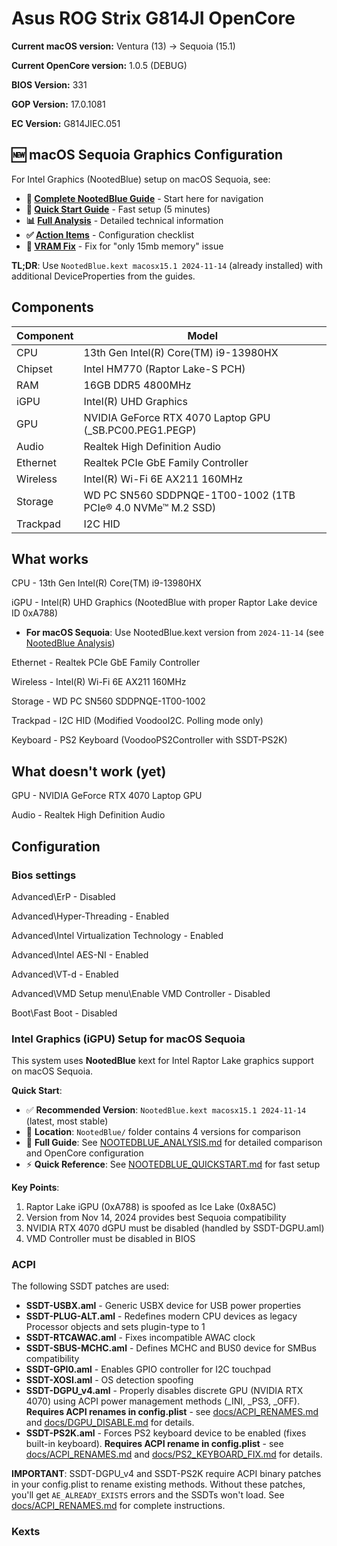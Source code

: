 # Asus ROG Strix G814JI OpenCore

**Current macOS version:** Ventura (13) → Sequoia (15.1)

**Current OpenCore version:** 1.0.5 (DEBUG)

**BIOS Version:** 331

**GOP Version:** 17.0.1081

**EC Version:** G814JIEC.051

## 🆕 macOS Sequoia Graphics Configuration

For Intel Graphics (NootedBlue) setup on macOS Sequoia, see:
- **📖 [Complete NootedBlue Guide](docs/NootedBlue/NOOTEDBLUE_README.md)** - Start here for navigation
- **🚀 [Quick Start Guide](docs/NootedBlue/NOOTEDBLUE_QUICKSTART.md)** - Fast setup (5 minutes)
- **📊 [Full Analysis](docs/NootedBlue/NOOTEDBLUE_ANALYSIS.md)** - Detailed technical information
- **✅ [Action Items](docs/NootedBlue/NOOTEDBLUE_ACTION_ITEMS.md)** - Configuration checklist
- **🔧 [VRAM Fix](docs/NootedBlue/FIX_SUMMARY.md)** - Fix for "only 15mb memory" issue

**TL;DR**: Use `NootedBlue.kext macosx15.1 2024-11-14` (already installed) with additional DeviceProperties from the guides.

## Components

| **Component** | **Model**                                                   |
| ------------- | ----------------------------------------------------------- |
| CPU           | 13th Gen Intel(R) Core(TM) i9-13980HX                       |
| Chipset       | Intel HM770 (Raptor Lake-S PCH)                             |
| RAM           | 16GB DDR5 4800MHz                                           |
| iGPU          | Intel(R) UHD Graphics                                       |
| GPU           | NVIDIA GeForce RTX 4070 Laptop GPU (\_SB.PC00.PEG1.PEGP)                         |
| Audio         | Realtek High Definition Audio                               |
| Ethernet      | Realtek PCIe GbE Family Controller                          |
| Wireless      | Intel(R) Wi-Fi 6E AX211 160MHz                              |
| Storage       | WD PC SN560 SDDPNQE-1T00-1002 (1TB PCIe® 4.0 NVMe™ M.2 SSD) |
| Trackpad      | I2C HID                                                     |

## What works

CPU	- 13th Gen Intel(R) Core(TM) i9-13980HX

iGPU - Intel(R) UHD Graphics (NootedBlue with proper Raptor Lake device ID 0xA788)
  - **For macOS Sequoia**: Use NootedBlue.kext version from `2024-11-14` (see [NootedBlue Analysis](docs/NootedBlue/NOOTEDBLUE_ANALYSIS.md))

Ethernet - Realtek PCIe GbE Family Controller

Wireless - Intel(R) Wi-Fi 6E AX211 160MHz

Storage - WD PC SN560 SDDPNQE-1T00-1002

Trackpad - I2C HID (Modified VoodooI2C. Polling mode only)

Keyboard - PS2 Keyboard (VoodooPS2Controller with SSDT-PS2K)

## What doesn't work (yet)

GPU - NVIDIA GeForce RTX 4070 Laptop GPU

Audio - Realtek High Definition Audio

## Configuration
### Bios settings
Advanced\ErP - Disabled

Advanced\Hyper-Threading - Enabled

Advanced\Intel Virtualization Technology - Enabled

Advanced\Intel AES-NI - Enabled

Advanced\VT-d - Enabled

Advanced\VMD Setup menu\Enable VMD Controller - Disabled

Boot\Fast Boot - Disabled

### Intel Graphics (iGPU) Setup for macOS Sequoia

This system uses **NootedBlue** kext for Intel Raptor Lake graphics support on macOS Sequoia.

**Quick Start**:
- ✅ **Recommended Version**: `NootedBlue.kext macosx15.1 2024-11-14` (latest, most stable)
- 📁 **Location**: `NootedBlue/` folder contains 4 versions for comparison
- 📖 **Full Guide**: See [NOOTEDBLUE_ANALYSIS.md](docs/NootedBlue/NOOTEDBLUE_ANALYSIS.md) for detailed comparison and OpenCore configuration
- ⚡ **Quick Reference**: See [NOOTEDBLUE_QUICKSTART.md](docs/NootedBlue/NOOTEDBLUE_QUICKSTART.md) for fast setup

**Key Points**:
1. Raptor Lake iGPU (0xA788) is spoofed as Ice Lake (0x8A5C)
2. Version from Nov 14, 2024 provides best Sequoia compatibility
3. NVIDIA RTX 4070 dGPU must be disabled (handled by SSDT-DGPU.aml)
4. VMD Controller must be disabled in BIOS

### ACPI

The following SSDT patches are used:

- **SSDT-USBX.aml** - Generic USBX device for USB power properties
- **SSDT-PLUG-ALT.aml** - Redefines modern CPU devices as legacy Processor objects and sets plugin-type to 1
- **SSDT-RTCAWAC.aml** - Fixes incompatible AWAC clock
- **SSDT-SBUS-MCHC.aml** - Defines MCHC and BUS0 device for SMBus compatibility
- **SSDT-GPI0.aml** - Enables GPIO controller for I2C touchpad
- **SSDT-XOSI.aml** - OS detection spoofing
- **SSDT-DGPU_v4.aml** - Properly disables discrete GPU (NVIDIA RTX 4070) using ACPI power management methods (_INI, _PS3, _OFF). **Requires ACPI renames in config.plist** - see [docs/ACPI_RENAMES.md](docs/ACPI_RENAMES.md) and [docs/DGPU_DISABLE.md](docs/DGPU_DISABLE.md) for details.
- **SSDT-PS2K.aml** - Forces PS2 keyboard device to be enabled (fixes built-in keyboard). **Requires ACPI rename in config.plist** - see [docs/ACPI_RENAMES.md](docs/ACPI_RENAMES.md) and [docs/PS2_KEYBOARD_FIX.md](docs/PS2_KEYBOARD_FIX.md) for details.

**IMPORTANT**: SSDT-DGPU_v4 and SSDT-PS2K require ACPI binary patches in your config.plist to rename existing methods. Without these patches, you'll get `AE_ALREADY_EXISTS` errors and the SSDTs won't load. See [docs/ACPI_RENAMES.md](docs/ACPI_RENAMES.md) for complete instructions.

### Kexts